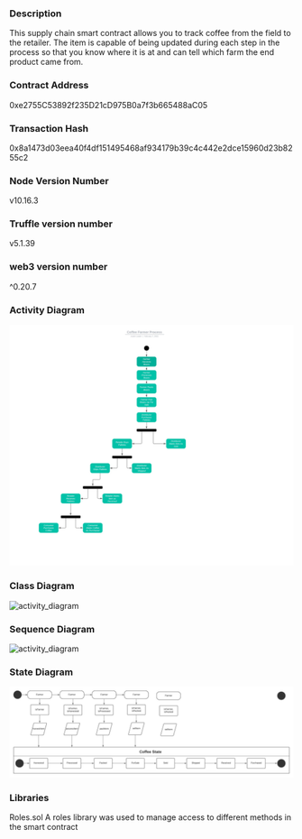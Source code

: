 ### Description
This supply chain smart contract allows you to track coffee from the field to the retailer. The item is capable of being updated during each step in the process so that you know where it is at and can tell which farm the end product came from. 

### Contract Address

0xe2755C53892f235D21cD975B0a7f3b665488aC05

### Transaction Hash

0x8a1473d03eea40f4df151495468af934179b39c4c442e2dce15960d23b8255c2

### Node Version Number
v10.16.3

### Truffle version number
v5.1.39

### web3 version number
^0.20.7

### Activity Diagram
![activity_diagram](images/activity_diagram.jpeg)

### Class Diagram
![activity_diagram](images/class_diagram.jpeg)

### Sequence Diagram
![activity_diagram](images/sequence_diagram.jpeg)

### State Diagram
![activity_diagram](images/state_diagram.jpeg)

### Libraries
Roles.sol
A roles library was used to manage access to different methods in the smart contract

